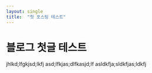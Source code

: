 ```yaml
---
layout: single
title:  "첫 포스팅 테스트"
---
```


# 블로그 첫글 테스트
jhlkd;lfgkjsd;lkfj
asd;lfkjas;dlfkasjd;lf
asldkfja;sldkfjas;ldkfj

